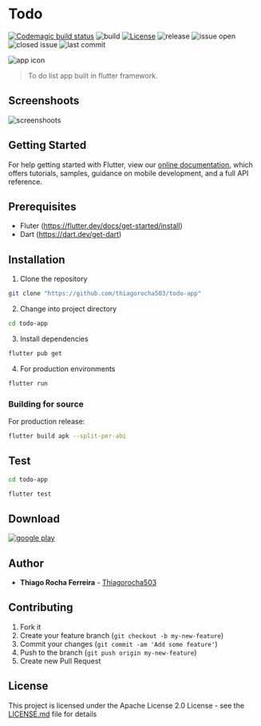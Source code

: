 # Todo
[![Codemagic build status](https://api.codemagic.io/apps/5fb29cea6050966c26cb0529/5fb29cea6050966c26cb0528/status_badge.svg)](https://codemagic.io/apps/5fb29cea6050966c26cb0529/5fb29cea6050966c26cb0528/latest_build) ![build](https://github.com/thiagorocha503/todo-app/actions/workflows/flutter.yml/badge.svg?event=push&pull_request) [![License](https://img.shields.io/badge/License-Apache%202.0-blue.svg)](https://opensource.org/licenses/Apache-2.0) ![release](https://img.shields.io/github/v/release/thiagorocha503/todo-app) ![issue open](https://img.shields.io/github/issues/thiagorocha503/todo-app.svg) ![closed issue](https://img.shields.io/github/issues-closed/thiagorocha503/todo-app.svg)  ![last commit](https://badgen.net/github/last-commit/thiagorocha503/todo-app/develop)

![app icon](https://i.ibb.co/LhFG4SH/ic-launcher.png)

> To do list app built in flutter framework.

## Screenshoots

![screenshoots](https://i.ibb.co/GsZx8m6/screenshot-20221214-161845-w300px.jpg)
 

## Getting Started
For help getting started with Flutter, view our
[online documentation](https://flutter.dev/docs), which offers tutorials,
samples, guidance on mobile development, and a full API reference.


## Prerequisites
 * Fluter (https://flutter.dev/docs/get-started/install)
 * Dart (https://dart.dev/get-dart)

## Installation
1. Clone the repository
```sh
git clone "https://github.com/thiagorocha503/todo-app"
```
2. Change into project directory
```sh
cd todo-app
```
3. Install dependencies
```sh
flutter pub get
```
4. For production environments
```sh
flutter run
```

### Building for source
For production release:
```sh
flutter build apk --split-per-abi
```

## Test
```sh
cd todo-app
```
```sh
flutter test
```
## Download

[![google play](https://i.ibb.co/GMZg2td/google-play-badge-50.png)](https://play.google.com/store/apps/details?id=io.github.thiagorocha503.lista_de_tarefas)


## Author
* **Thiago Rocha Ferreira** - [Thiagorocha503](https://github.com/thiagorocha503)

## Contributing

1. Fork it
2. Create your feature branch (`git checkout -b my-new-feature`)
3. Commit your changes (`git commit -am 'Add some feature'`)
4. Push to the branch (`git push origin my-new-feature`)
5. Create new Pull Request


## License

This project is licensed under the Apache License 2.0 License - see the [LICENSE.md](LICENSE.md) file for details
